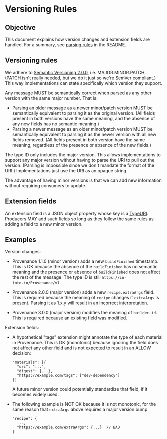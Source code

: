 # Versioning Rules

## Objective

This document explains how version changes and extension fields are handled. For
a summary, see [parsing rules](README.md#parsing-rules) in the README.

## Versioning rules

We adhere to [Semantic Versioning 2.0.0](https://semver.org), i.e.
MAJOR.MINOR.PATCH. (PATCH isn't really needed, but we do it just so we're SemVer
compliant.) This way implementations can state specifically which version they
support.

Any message MUST be semantically correct when parsed as any other version with
the same major number. That is:

-   Parsing an older message as a newer minor/patch version MUST be semantically
    equivalent to parsing it as the original version. (All fields present in
    both versions have the same meaning, and the absence of any new fields has
    no semantic meaning.)
-   Parsing a newer message as an older minor/patch version MUST be semantically
    equivalent to parsing it as the newer version with all new fields removed.
    (All fields present in both version have the same meaning, regardless of the
    presence or absence of the new fields.)

The type ID only includes the major version. This allows implementations to
support any major version without having to parse the URI to pull out the
version. (Parsing is impossible since we don't mandate the format of the URI.)
Implementations just use the URI as an opaque string.

The advantage of having minor versions is that we can add new information
without requiring consumers to update.

## Extension fields

An extension field is a JSON object property whose key is a [TypeURI]. Producers
MAY add such fields so long as they follow the same rules as adding a field to a
new minor version.

## Examples

Version changes:

-   Provenance 1.1.0 (minor version) adds a new `buildFinished` timestamp. This
    is OK because the absence of the `buildFinished` has no semantic meaning and
    the presence or absence of `buildFinished` does not affect the rest of the
    message. The type ID is still `https://in-toto.io/Provenance/v1`.

-   Provenance 2.0.0 (major version) adds a new `recipe.extraArgs` field. This
    is required because the meaning of `recipe` changes if `extraArgs` is
    present. Parsing it as 1.x.y will result in an incorrect interpretation.

-   Provenance 3.0.0 (major version) modifies the meaning of `builder.id`. This
    is required because an existing field was modified.

Extension fields:

-   A hypothetical "tags" extension might annotate the type of each material in
    Provenance. This is OK (monotonic) because ignoring the field does not
    affect any other field and is not expected to result in an ALLOW decision:

    ```jsonc
    "materials": [{
      "uri": "...",
      "digest": {...},
      "https://example.com/tags": ["dev-dependency"]
    }]
    ```

    A future minor version could potentially standardize that field, if it
    becomes widely used.

-   The following example is NOT OK because it is not monotonic, for the same
    reason that `extraArgs` above requires a major version bump.

    ```jsonc
    "recipe": {
      ...,
      "https://example.com/extraArgs": {...}  // BAD
    }
    ```

[TypeURI]: field_types.md#TypeURI
